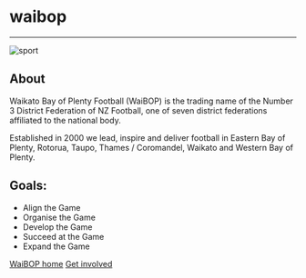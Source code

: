 # waibop
---
![sport](https://sportsgroundproduction.blob.core.windows.net/cms/6625/logo.jpg?ts=636925490769270000 "waibop")

## About
Waikato Bay of Plenty Football (WaiBOP) is the trading name of the Number 3 District Federation of NZ Football, one of seven district federations affiliated to the national body.

Established in 2000 we lead, inspire and deliver football in Eastern Bay of Plenty, Rotorua, Taupo, Thames / Coromandel, Waikato and Western Bay of Plenty.

## Goals:
+ Align the Game
+ Organise the Game
+ Develop the Game
+ Succeed at the Game
+ Expand the Game

[WaiBOP home](http://www.waibopfootball.co.nz/)
[Get involved](http://www.waibopfootball.co.nz/GET-INVOLVED)
